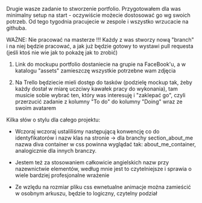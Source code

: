 Drugie wasze zadanie to stworzenie portfolio. Przygotowałem dla was minimalny setup na start - oczywiście możecie dostosować go wg swoich potrzeb. Od tego tygodnia pracujecie w zespole i wszystko wrzucacie na githuba.

WAŻNE: Nie pracować na masterze !!! Każdy z was stworzy nową "branch" i na niej będzie pracować, a jak już będzie gotowy to wystawi pull requesta (jeśli ktoś nie wie jak to pokażę jak to zrobić)

1) Link do mockupu portfolio dostaniecie na grupie na FaceBook'u, a w katalogu "assets" zamieszczę wszystkie potrzebne wam zdjęcia

2) Na Trello będziecie mieli dostęp do tasków (podzielę mockup tak, żeby każdy dostał w miarę uczciwy kawałek pracy do wykonania), tam musicie sobie wybrać ten, który was interesuję i "zaklepać go", czyli przerzucić zadanie z kolumny "To do" do kolumny "Doing" wraz ze swoim avatarem

Kilka słów o stylu dla całego projektu: 

- Wczoraj wczoraj ustaliliśmy następującą konwencję co do identyfikatorów i nazw klas na stronie -> 
dla branchy section_about_me nazwa diva container w css powinna wyglądać tak: about_me_container, analogicznie dla innych branczy.

- Jestem też za stosowaniem całkowicie angielskich nazw przy nazewnictwie elementów, według mnie jest to czytelniejsze i sprawia o wiele bardziej profesjonalne wrażenie

- Ze wzlędu na rozmiar pliku css ewnetualne animacje można zamieścić w osobnym arkuszu, będzie to logiczny, czytelny podział